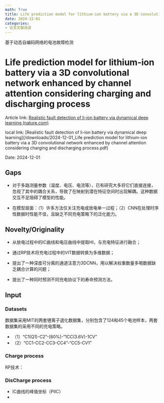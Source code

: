 ```yaml
---
math: True
title: Life prediction model for lithium-ion battery via a 3D convolutional network enhanced by channel attention considering charging and discharging process
date: 2024-12-01
categories:
- 论文文献阅读
---
```


基于动态自编码网络的电池故障检测

<!-- more -->

# Life prediction model for lithium-ion battery via a 3D convolutional network enhanced by channel attention considering charging and discharging process

Article link: [Realistic fault detection of li-ion battery via dynamical deep learning (nature.com)]()

local link: [Realistic fault detection of li-ion battery via dynamical deep learning](/downloads/2024-12-01_Life prediction model for lithium-ion battery via a 3D convolutional network enhanced by channel attention considering charging and discharging process.pdf)

Date: 2024-12-01

## Gaps

+ 对于多路测量参数（温度、电压、电流等），已有研究大多将它们直接连接，忽视了其中的耦合关系，导致了在映射到潜在特征空间时出现解耦。这种数据交互不足阻碍了模型的性能。

+ 在模型层面：（1）许多方法仅关注充电或放电单一过程；（2）CNN在处理时序性数据时性能不佳，且缺乏不同充电策略下的泛化能力。

  

## Novelty/Originality

+ 从放电过程中的IC曲线和电压曲线中提取HI，与充电特征进行融合；

+ 通过RP技术将充电过程中的VIT数据转换为多维数据；

+ 提出了一种深度可分离的通道注意力3DCNN，用以解决权重数量多喝数据缺乏耦合计算的问题；

+ 提出了一种同时预测不同充电协议下的寿命预测方法。

  

## Input

### Datasets

数据集采用MIT的两套锂离子退化数据集，分别包含了124和45个电池样本，两套数据集的采用不同的充电策略。

+ （1）“C1(Q1)-C2”-(80%)-“1CC(3.6V)-1CV”
+ （2）“CC1-CC2-CC3-CC4”-“CC5-CV1”

### Charge process

RP技术：



### DisCharge process

+ IC曲线的峰值坐标（PIIC）
+ 







